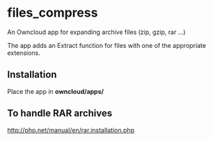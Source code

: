 # files_compress
An Owncloud app for expanding archive files (zip, gzip, rar ...)

The app adds an Extract function for files with one of the appropriate extensions.

## Installation
Place the app in **owncloud/apps/**

## To handle RAR archives
http://php.net/manual/en/rar.installation.php
